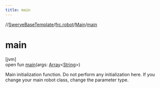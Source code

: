 ```yaml
---
title: main
---
```

//[SwerveBaseTemplate](../../../index.html)/[frc.robot](../index.html)/[Main](index.html)/[main](main.html)



# main



[jvm]\
open fun [main](main.html)(args: [Array](https://kotlinlang.org/api/latest/jvm/stdlib/kotlin/-array/index.html)&lt;[String](https://docs.oracle.com/javase/8/docs/api/java/lang/String.html)&gt;)



Main initialization function. Do not perform any initialization here. If you change your main robot class, change the parameter type.





